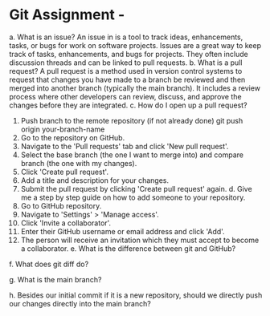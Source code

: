 # Git Assignment - <OlenaBolokhonova>
a. What is an issue?
An issue in is a tool to track ideas, enhancements, tasks, or bugs for work on software projects. Issues are a great way to keep track of tasks, enhancements, and bugs for  projects. They often include discussion threads and can be linked to pull requests.
b. What is a pull request?
A pull request is a method used in version control systems to request that changes you have made to a branch be reviewed and then merged into another branch (typically the main branch). It includes a review process where other developers can review, discuss, and approve the changes before they are integrated.
c. How do I open up a pull request?
1. Push  branch to the remote repository (if not already done) 
git push origin your-branch-name
2. Go to the repository on GitHub.
3. Navigate to the 'Pull requests' tab and click 'New pull request'.
4. Select the base branch (the one I want to merge into) and compare branch (the one with my changes).
5. Click 'Create pull request'.
6. Add a title and description for your changes.
7. Submit the pull request by clicking 'Create pull request' again.
d. Give me a step by step guide on how to add someone to your repository.
1. Go to GitHub repository.
2. Navigate to 'Settings' > 'Manage access'.
3. Click 'Invite a collaborator'.
4. Enter their GitHub username or email address and click 'Add'.
5. The person will receive an invitation which they must accept to become a collaborator.
e. What is the difference between git and GitHub?

f. What does git diff do?

g. What is the main branch?

h. Besides our initial commit if it is a new repository, should we directly push our changes directly into the main branch?